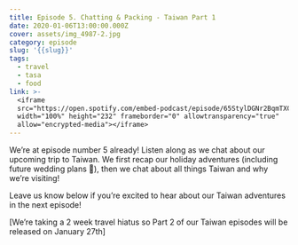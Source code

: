 ```yaml
---
title: Episode 5. Chatting & Packing - Taiwan Part 1
date: 2020-01-06T13:00:00.000Z
cover: assets/img_4987-2.jpg
category: episode
slug: '{{slug}}'
tags:
  - travel
  - tasa
  - food
link: >-
  <iframe
  src="https://open.spotify.com/embed-podcast/episode/65StylDGNr2BqmTXCciEwQ"
  width="100%" height="232" frameborder="0" allowtransparency="true"
  allow="encrypted-media"></iframe>
---
```

We’re at episode number 5 already! Listen along as we chat about our upcoming trip to Taiwan. We first recap our holiday adventures (including future wedding plans 👀), then we chat about all things Taiwan and why we’re visiting!

Leave us know below if you’re excited to hear about our Taiwan adventures in the next episode!

\[We’re taking a 2 week travel hiatus so Part 2 of our Taiwan episodes will be released on January 27th]
